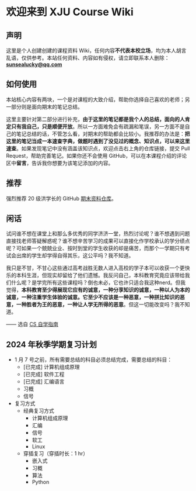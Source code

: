 # 欢迎来到 XJU Course Wiki

## 声明
这里是个人创建创建的课程资料 Wiki，任何内容**不代表本校立场**，均为本人胡言乱语，仅供参考。本站任何资料、内容如有侵权，请立即联系本人删除：**sunsealucky@qq.com**

## 如何使用
本站核心内容有两块，一个是对课程的大致介绍，帮助你选择自己喜欢的老师；另一部分则是面向期末的笔记总结。

这里主要针对第二部分进行补充，**由于这里的笔记都是我个人的总结，面向的人肯定只有我自己，只是顺便开放**。所以一方面难免会有疏漏和笔误，另一方面不是自己的笔记总结的话，不管怎么看，对期末的帮助都会比较小。我推荐的办法是：**把这里的笔记当成一本速查字典，做题时遇到了没见过的概念、知识点，可以来这里速查**。如果发现笔记中没有涵盖该知识点，欢迎点击右上角的仓库链接，提交 Pull Request，帮助完善笔记。如果你还不会使用 GitHub，可以在本课程介绍的评论区中**留言**，告诉我你想要为该笔记添加的内容。

## 推荐
强烈推荐 20 级洪学长的 GitHub [期末资料仓库](https://github.com/Indolent-Kawhi/XJU-Computing-Heart)。

## 闲话
试问谁不想在课堂上和那么多优秀的同学济济一堂，热烈讨论呢？谁不想遇到问题直接找老师答疑解惑呢？谁不想辛苦学习的成果可以直接化作学校承认的学分绩点呢？可如果一个兢兢业业、按时到堂的学生收获的却是痛苦，而那个一学期只有考试会出席的学生却学得自得其乐，这公平吗？我不知道。

我只是不甘，不甘心这些通过高考战胜无数人进入高校的学子本可以收获一个更快乐的本科生涯，但现实却留给了他们遗憾。我反问自己，本科教育究竟应该带给我们什么呢？是学完所有这些课程吗？倒也未必，它也许只适合我这种nerd。但我觉得，**本科教育至少得展现它应有的诚意，一种分享知识的诚意，一种以人为本的诚意，一种注重学生体验的诚意。它至少不应该是一种恶意，一种拼比知识的恶意，一种胜者为王的恶意，一种让人学无所得的恶意**。但这一切能改变吗？我不知道。

—— 选自 [CS 自学指南](https://csdiy.wiki/%E5%90%8E%E8%AE%B0/)

## 2024 年秋季学期复习计划
- 1 月 7 号之前，所有需要总结的科目必须总结完成，需要总结的科目：
    - [已完成] 计算机组成原理
    - [已完成] 软件工程
    - [已完成] 汇编语言
    - 习概
    - 信号
- 复习方式
    - 经典复习方式
        - 计算机组成原理
        - 汇编
        - 信号
        - 软工
        - Linux
    - 穿插复习（穿插时长：1 hr）
        - 嵌入式
        - 习概
        - 算法
        - Python

<script src="https://giscus.app/client.js"
        data-repo="SunSeaLucky/xju-course-wiki"
        data-repo-id="R_kgDONf4gSg"
        data-category="Announcements"
        data-category-id="DIC_kwDONf4gSs4ClXwK"
        data-mapping="pathname"
        data-strict="0"
        data-reactions-enabled="1"
        data-emit-metadata="0"
        data-input-position="bottom"
        data-theme="light"
        data-lang="zh-CN"
        crossorigin="anonymous"
        async>
</script>

